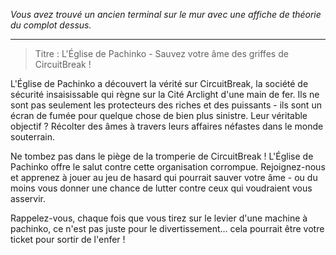 _Vous avez trouvé un ancien terminal sur le mur avec une affiche de théorie du complot dessus._

---

> Titre : L'Église de Pachinko - Sauvez votre âme des griffes de CircuitBreak !

L'Église de Pachinko a découvert la vérité sur CircuitBreak, la société de sécurité insaisissable qui règne sur la Cité Arclight d'une main de fer. Ils ne sont pas seulement les protecteurs des riches et des puissants - ils sont un écran de fumée pour quelque chose de bien plus sinistre. Leur véritable objectif ? Récolter des âmes à travers leurs affaires néfastes dans le monde souterrain.

Ne tombez pas dans le piège de la tromperie de CircuitBreak ! L'Église de Pachinko offre le salut contre cette organisation corrompue. Rejoignez-nous et apprenez à jouer au jeu de hasard qui pourrait sauver votre âme - ou du moins vous donner une chance de lutter contre ceux qui voudraient vous asservir.

Rappelez-vous, chaque fois que vous tirez sur le levier d'une machine à pachinko, ce n'est pas juste pour le divertissement... cela pourrait être votre ticket pour sortir de l'enfer !

